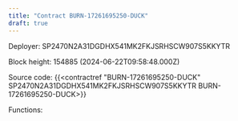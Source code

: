 ```yaml
---
title: "Contract BURN-17261695250-DUCK"
draft: true
---
```

Deployer: SP2470N2A31DGDHX541MK2FKJSRHSCW907S5KKYTR


 



Block height: 154885 (2024-06-22T09:58:48.000Z)

Source code: {{<contractref "BURN-17261695250-DUCK" SP2470N2A31DGDHX541MK2FKJSRHSCW907S5KKYTR BURN-17261695250-DUCK>}}

Functions:


